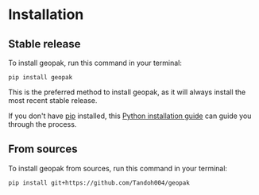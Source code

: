 # Installation

## Stable release

To install geopak, run this command in your terminal:

```
pip install geopak
```

This is the preferred method to install geopak, as it will always install the most recent stable release.

If you don't have [pip](https://pip.pypa.io) installed, this [Python installation guide](http://docs.python-guide.org/en/latest/starting/installation/) can guide you through the process.

## From sources

To install geopak from sources, run this command in your terminal:

```
pip install git+https://github.com/Tandoh004/geopak
```
